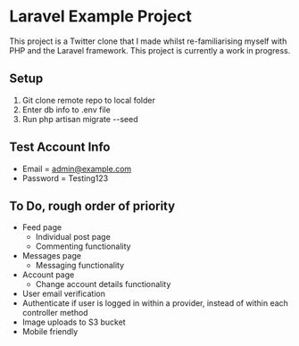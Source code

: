 # Laravel Example Project #

This project is a Twitter clone that I made whilst re-familiarising myself with PHP and the Laravel framework. This project is currently a work in progress.

## Setup ##

1. Git clone remote repo to local folder
2. Enter db info to .env file
3. Run php artisan migrate --seed

## Test Account Info ##

* Email = admin@example.com
* Password = Testing123

## To Do, rough order of priority ##

* Feed page
    * Individual post page
    * Commenting functionality
* Messages page
    * Messaging functionality
* Account page
    * Change account details functionality
* User email verification
* Authenticate if user is logged in within a provider, instead of within each controller method
* Image uploads to S3 bucket
* Mobile friendly
